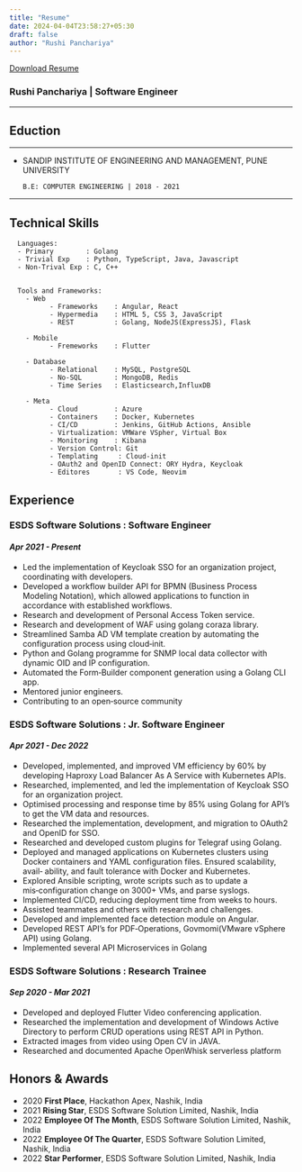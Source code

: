 ```yaml
---
title: "Resume"
date: 2024-04-04T23:58:27+05:30
draft: false
author: "Rushi Panchariya"
---
```


[Download Resume](https://drive.usercontent.google.com/uc?id=1uHle0nhSsfW49WrK4QS9d4aiHtB1F0bR&export=download)

### Rushi Panchariya | Software Engineer
---
## Eduction
---
- SANDIP INSTITUTE OF ENGINEERING AND MANAGEMENT, PUNE UNIVERSITY

      B.E: COMPUTER ENGINEERING | 2018 - 2021

---

## Technical Skills
      
      Languages:
      - Primary        : Golang
      - Trivial Exp    : Python, TypeScript, Java, Javascript
      - Non-Trival Exp : C, C++


      Tools and Frameworks:
        - Web
              - Frameworks    : Angular, React
              - Hypermedia    : HTML 5, CSS 3, JavaScript
              - REST          : Golang, NodeJS(ExpressJS), Flask

        - Mobile
              - Fremeworks    : Flutter

        - Database
              - Relational    : MySQL, PostgreSQL
              - No-SQL        : MongoDB, Redis
              - Time Series   : Elasticsearch,InfluxDB

        - Meta
              - Cloud         : Azure
              - Containers    : Docker, Kubernetes
              - CI/CD         : Jenkins, GitHub Actions, Ansible
              - Virtualization: VMWare VSpher, Virtual Box
              - Monitoring    : Kibana
              - Version Control: Git
              - Templating     : Cloud-init
              - OAuth2 and OpenID Connect: ORY Hydra, Keycloak
              - Editores       : VS Code, Neovim

## Experience

### ESDS Software Solutions : Software Engineer
#### *Apr 2021 - Present*

  - Led the implementation of Keycloak SSO for an organization project, coordinating with developers.
  - Developed a workflow builder API for BPMN (Business Process Modeling Notation), which allowed applications to function in accordance with
established workflows.
  - Research and development of Personal Access Token service.
  - Research and development of WAF using golang coraza library.
  - Streamlined Samba AD VM template creation by automating the configuration process using cloud‑init.
  - Python and Golang programme for SNMP local data collector with dynamic OID and IP configuration.
  - Automated the Form‑Builder component generation using a Golang CLI app.
  - Mentored junior engineers.
  - Contributing to an open‑source community 

### ESDS Software Solutions : Jr. Software Engineer
#### *Apr 2021 - Dec 2022*

  - Developed, implemented, and improved VM efficiency by 60% by developing Haproxy Load Balancer As A Service with Kubernetes APIs.
  - Researched, implemented, and led the implementation of Keycloak SSO for an organization project.
  - Optimised processing and response time by 85% using Golang for API’s to get the VM data and resources.
  - Researched the implementation, development, and migration to OAuth2 and OpenID for SSO.
  - Researched and developed custom plugins for Telegraf using Golang.
  - Deployed and managed applications on Kubernetes clusters using Docker containers and YAML configuration files. Ensured scalability, avail‑
ability, and fault tolerance with Docker and Kubernetes.
  - Explored Ansible scripting, wrote scripts such as to update a mis‑configuration change on 3000+ VMs, and parse syslogs.
  - Implemented CI/CD, reducing deployment time from weeks to hours.
  - Assisted teammates and others with research and challenges.
  - Developed and implemented face detection module on Angular.
  - Developed REST API’s for PDF‑Operations, Govmomi(VMware vSphere API) using Golang.
  - Implemented several API Microservices in Golang

### ESDS Software Solutions : Research Trainee
#### *Sep 2020 - Mar 2021*

  - Developed and deployed Flutter Video conferencing application.
  - Researched the implementation and development of Windows Active Directory to perform CRUD operations using REST API in Python.
  - Extracted images from video using Open CV in JAVA.
  - Researched and documented Apache OpenWhisk serverless platform

## Honors & Awards

  - 2020 **First Place**, Hackathon Apex, Nashik, India
  - 2021 **Rising Star**, ESDS Software Solution Limited, Nashik, India
  - 2022 **Employee Of The Month**, ESDS Software Solution Limited, Nashik, India
  - 2022 **Employee Of The Quarter**, ESDS Software Solution Limited, Nashik, India
  - 2022 **Star Performer**, ESDS Software Solution Limited,       Nashik, India